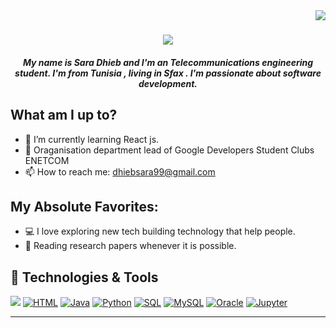 <img align="right" src="https://trello.com/c/9YOPa0Ck/97-sara-dhieb-organization-departement">

<h1 align="center">
  <a href="https://git.io/typing-svg">
    <img src="https://readme-typing-svg.herokuapp.com/?lines=Hello!+👋;This+is+Sara+Dhieb...;Nice+to+meet+you!&center=true&size=30">
  </a>
</h1>

<h5 align="center">
My name is Sara Dhieb and I'm an Telecommunications engineering student. I'm from Tunisia , living in Sfax . I'm passionate about software development.

## What am I up to?

- 🔭 I’m currently learning React js.
- 💬 Oraganisation department lead of Google Developers Student Clubs ENETCOM 
- 📫 How to reach me: dhiebsara99@gmail.com
## My Absolute Favorites:
- 💻   I love exploring new tech building technology that help people.
- 📰   Reading research papers whenever it is possible.

## 🔧 Technologies & Tools
![](https://img.shields.io/badge/OS-Linux-informational?style=flat&logo=linux&logoColor=white&color=2bbc8a)
<a href="https://github.com/search?q=user%3ADenverCoder1+language%3Ahtml"><img alt="HTML" src="https://img.shields.io/badge/HTML-E34F26.svg?logo=html5&logoColor=white"></a>
<a href="https://github.com/search?q=user%3ADenverCoder1+language%3Ajava"><img alt="Java" src="https://img.shields.io/badge/Java-007396.svg?logo=java&logoColor=white"></a>
<a href="https://github.com/search?q=user%3ADenverCoder1+language%3Apython"><img alt="Python" src="https://img.shields.io/badge/Python-14354C.svg?logo=python&logoColor=white"></a>
    <a href="https://github.com/search?q=user%3ADenverCoder1+language%3Asql"><img alt="SQL" src="https://custom-icon-badges.herokuapp.com/badge/SQL-025E8C.svg?logo=database&logoColor=white"></a>
    <a href="#"><img alt="MySQL" src="https://img.shields.io/badge/MySQL-00f.svg?logo=mysql&logoColor=white"></a>
    <a href="#"><img alt="Oracle" src ="https://img.shields.io/badge/Oracle-F00000.svg?logo=oracle&logoColor=white"></a>
      <a href="#"><img alt="Jupyter" src="https://img.shields.io/badge/Jupyter-F37626.svg?logo=Jupyter&logoColor=white"></a> 
     
<hr>

<!-- icons with padding -->

[1.1]: http://i.imgur.com/tXSoThF.png (twitter icon with padding)
[2.1]: http://i.imgur.com/0o48UoR.png (github icon with padding)

[3.2]: https://imgur.com/NGBriju (LinkedIn icon without padding)


<!-- links to your social media accounts -->

[2]: https://github.com/Sara-Dhieb
[3]: https://www.linkedin.com/in/sara-dhieb-96198a1b7/


